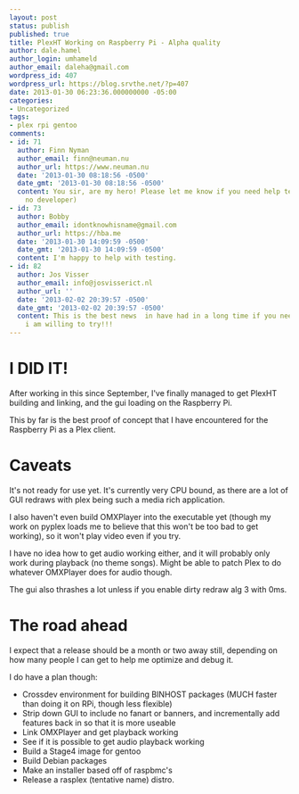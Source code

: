 ```yaml
---
layout: post
status: publish
published: true
title: PlexHT Working on Raspberry Pi - Alpha quality
author: dale.hamel
author_login: umhameld
author_email: daleha@gmail.com
wordpress_id: 407
wordpress_url: https://blog.srvthe.net/?p=407
date: 2013-01-30 06:23:36.000000000 -05:00
categories:
- Uncategorized
tags:
- plex rpi gentoo
comments:
- id: 71
  author: Finn Nyman
  author_email: finn@neuman.nu
  author_url: https://www.neuman.nu
  date: '2013-01-30 08:18:56 -0500'
  date_gmt: '2013-01-30 08:18:56 -0500'
  content: You sir, are my hero! Please let me know if you need help testing (I am
    no developer)
- id: 73
  author: Bobby
  author_email: idontknowhisname@gmail.com
  author_url: https://hba.me
  date: '2013-01-30 14:09:59 -0500'
  date_gmt: '2013-01-30 14:09:59 -0500'
  content: I'm happy to help with testing.
- id: 82
  author: Jos Visser
  author_email: info@josvisserict.nl
  author_url: ''
  date: '2013-02-02 20:39:57 -0500'
  date_gmt: '2013-02-02 20:39:57 -0500'
  content: This is the best news  in have had in a long time if you need a tester
    i am willing to try!!!
---
```

<h1>I DID IT!</h1>
<p>After working in this since September, I've finally managed to get PlexHT building and linking, and the gui loading on the Raspberry Pi.</p>
<p>This by far is the best proof of concept that I have encountered for the Raspberry Pi as a Plex client. </p>
<h1>Caveats</h1>
<p>It's not ready for use yet. It's currently very CPU bound, as there are a lot of GUI redraws with plex being such a media rich application. </p>
<p>I also haven't even build OMXPlayer into the executable yet (though my work on pyplex loads me to believe that this won't be too bad to get working), so it won't play video even if you try.</p>
<p>I have no idea how to get audio working either, and it will probably only work during playback (no theme songs). Might be able to patch Plex to do whatever OMXPlayer does for audio though.</p>
<p>The gui also thrashes a lot unless if you enable dirty redraw alg 3 with 0ms.</p>
<h1>The road ahead</h1>
<p>I expect that a release should be a month or two away still, depending on how many people I can get to help me optimize and debug it.</p>
<p>I do have a plan though:</p>
<ul>
<li>Crossdev environment for building BINHOST packages (MUCH faster than doing it on RPi, though less flexible)</li>
<li>Strip down GUI to include no fanart or banners, and incrementally add features back in so that it is more useable</li>
<li>Link OMXPlayer and get playback working</li>
<li>See if it is possible to get audio playback working</li>
<li>Build a Stage4 image for gentoo</li>
<li>Build Debian packages</li>
<li>Make an installer based off of raspbmc's</li>
<li>Release a rasplex (tentative name) distro.</li>
</ul>
